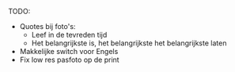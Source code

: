TODO:
* Quotes bij foto's:
  * Leef in de tevreden tijd
  * Het belangrijkste is, het belangrijkste het belangrijkste laten
* Makkelijke switch voor Engels
* Fix low res pasfoto op de print
